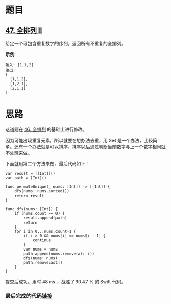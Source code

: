 # 题目

## [47. 全排列 II](https://leetcode-cn.com/problems/permutations-ii/)

给定一个可包含重复数字的序列，返回所有不重复的全排列。

**示例:**

```
输入: [1,1,2]
输出:
[
  [1,1,2],
  [1,2,1],
  [2,1,1]
]
```

# 思路

这道题在 [46. 全排列](https://leetcode-cn.com/problems/permutations/) 的基础上进行修改。

因为可能出现重复元素，所以就要在想办法去重，用 Set 是一个办法，比较简单。还有一个办法就是可以排序，排序以后通过判断当前数字与上一个数字相同就不处理来做。

下面就用第二个方法来做，最后代码如下：

    var result = [[Int]]()
    var path = [Int]()
    
    func permuteUnique(_ nums: [Int]) -> [[Int]] {
        dfs(nums: nums.sorted())
        return result
    }
    
    func dfs(nums: [Int]) {
        if (nums.count == 0) {
            result.append(path)
            return
        }
        for i in 0...nums.count-1 {
            if i > 0 && nums[i] == nums[i - 1] {
                continue
            }
            var nums = nums
            path.append(nums.remove(at: i))
            dfs(nums: nums)
            path.removeLast()
        }
    }
提交后成功。用时 48 ms ，战胜了 90.47 % 的 Swift 代码。

### 最后完成的代码[链接](https://github.com/pepsikirk/LeetCode/blob/master/Algorithm/47.PermutationsII/code.swift)




